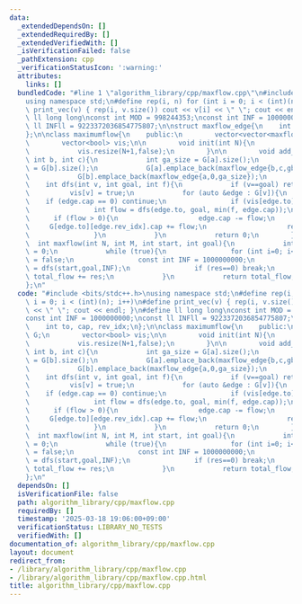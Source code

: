 ```yaml
---
data:
  _extendedDependsOn: []
  _extendedRequiredBy: []
  _extendedVerifiedWith: []
  _isVerificationFailed: false
  _pathExtension: cpp
  _verificationStatusIcon: ':warning:'
  attributes:
    links: []
  bundledCode: "#line 1 \"algorithm_library/cpp/maxflow.cpp\"\n#include <bits/stdc++.h>\n\
    using namespace std;\n#define rep(i, n) for (int i = 0; i < (int)(n); i++)\n#define\
    \ print_vec(v) { rep(i, v.size()) cout << v[i] << \" \"; cout << endl; }\n#define\
    \ ll long long\nconst int MOD = 998244353;\nconst int INF = 1000000000;\nconst\
    \ ll INFll = 9223372036854775807;\n\nstruct maxflow_edge{\n    int to, cap, rev_idx;\n\
    };\n\nclass maximumflow{\n    public:\n        vector<vector<maxflow_edge>> G;\n\
    \        vector<bool> vis;\n\n        void init(int N){\n            G.resize(N+1);\n\
    \            vis.resize(N+1,false);\n        }\n\n        void add_edge(int a,\
    \ int b, int c){\n            int ga_size = G[a].size();\n            int gb_size\
    \ = G[b].size();\n            G[a].emplace_back(maxflow_edge{b,c,gb_size});\n\
    \            G[b].emplace_back(maxflow_edge{a,0,ga_size});\n        }\n\n    \
    \    int dfs(int v, int goal, int f){\n            if (v==goal) return f;\n  \
    \          vis[v] = true;\n            for (auto &edge : G[v]){\n            \
    \    if (edge.cap == 0) continue;\n                if (vis[edge.to]) continue;\n\
    \                int flow = dfs(edge.to, goal, min(f, edge.cap));\n          \
    \      if (flow > 0){\n                    edge.cap -= flow;\n               \
    \     G[edge.to][edge.rev_idx].cap += flow;\n                    return flow;\n\
    \                }\n            }\n            return 0;\n        }\n\n      \
    \  int maxflow(int N, int M, int start, int goal){\n            int total_flow\
    \ = 0;\n            while (true){\n                for (int i=0; i<=N; i++) vis[i]\
    \ = false;\n                const int INF = 1000000000;\n                int res\
    \ = dfs(start,goal,INF);\n                if (res==0) break;\n               \
    \ total_flow += res;\n            }\n            return total_flow;\n        }\n\
    };\n"
  code: "#include <bits/stdc++.h>\nusing namespace std;\n#define rep(i, n) for (int\
    \ i = 0; i < (int)(n); i++)\n#define print_vec(v) { rep(i, v.size()) cout << v[i]\
    \ << \" \"; cout << endl; }\n#define ll long long\nconst int MOD = 998244353;\n\
    const int INF = 1000000000;\nconst ll INFll = 9223372036854775807;\n\nstruct maxflow_edge{\n\
    \    int to, cap, rev_idx;\n};\n\nclass maximumflow{\n    public:\n        vector<vector<maxflow_edge>>\
    \ G;\n        vector<bool> vis;\n\n        void init(int N){\n            G.resize(N+1);\n\
    \            vis.resize(N+1,false);\n        }\n\n        void add_edge(int a,\
    \ int b, int c){\n            int ga_size = G[a].size();\n            int gb_size\
    \ = G[b].size();\n            G[a].emplace_back(maxflow_edge{b,c,gb_size});\n\
    \            G[b].emplace_back(maxflow_edge{a,0,ga_size});\n        }\n\n    \
    \    int dfs(int v, int goal, int f){\n            if (v==goal) return f;\n  \
    \          vis[v] = true;\n            for (auto &edge : G[v]){\n            \
    \    if (edge.cap == 0) continue;\n                if (vis[edge.to]) continue;\n\
    \                int flow = dfs(edge.to, goal, min(f, edge.cap));\n          \
    \      if (flow > 0){\n                    edge.cap -= flow;\n               \
    \     G[edge.to][edge.rev_idx].cap += flow;\n                    return flow;\n\
    \                }\n            }\n            return 0;\n        }\n\n      \
    \  int maxflow(int N, int M, int start, int goal){\n            int total_flow\
    \ = 0;\n            while (true){\n                for (int i=0; i<=N; i++) vis[i]\
    \ = false;\n                const int INF = 1000000000;\n                int res\
    \ = dfs(start,goal,INF);\n                if (res==0) break;\n               \
    \ total_flow += res;\n            }\n            return total_flow;\n        }\n\
    };\n"
  dependsOn: []
  isVerificationFile: false
  path: algorithm_library/cpp/maxflow.cpp
  requiredBy: []
  timestamp: '2025-03-18 19:06:00+09:00'
  verificationStatus: LIBRARY_NO_TESTS
  verifiedWith: []
documentation_of: algorithm_library/cpp/maxflow.cpp
layout: document
redirect_from:
- /library/algorithm_library/cpp/maxflow.cpp
- /library/algorithm_library/cpp/maxflow.cpp.html
title: algorithm_library/cpp/maxflow.cpp
---
```

